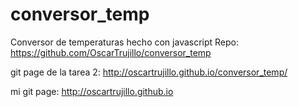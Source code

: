 # conversor_temp
Conversor de temperaturas hecho con javascript
Repo: https://github.com/OscarTrujillo/conversor_temp

git page de la tarea 2: http://oscartrujillo.github.io/conversor_temp/

mi git page: http://oscartrujillo.github.io

